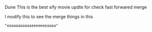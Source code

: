Dune 
This is the best sify movie
updte for check fast forwared merge

I modify this to see the merge things in this 

	"eaaaaaaaaaaeeeeeeeaaaa"

